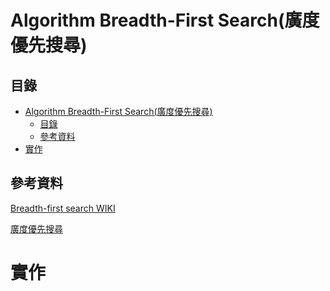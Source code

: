 # Algorithm  Breadth-First Search(廣度優先搜尋)

## 目錄

- [Algorithm  Breadth-First Search(廣度優先搜尋)](#algorithm--breadth-first-search廣度優先搜尋)
	- [目錄](#目錄)
	- [參考資料](#參考資料)
- [實作](#實作)

## 參考資料

[Breadth-first search WIKI](https://en.wikipedia.org/wiki/Breadth-first_search)

[廣度優先搜尋](https://alrightchiu.github.io/SecondRound/graph-breadth-first-searchbfsguang-du-you-xian-sou-xun.html)

# 實作

```Python
```